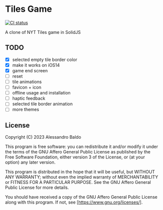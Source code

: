 # Tiles Game

[![CI status](https://github.com/baldoalessandro/tiles_game/workflows/CI/badge.svg)](https://github.com/baldoalessandro/tiles_games/actions)

A clone of NYT Tiles game in SolidJS

## TODO

- [x] selected empty tile border color
- [x] make it works on iOS14
- [x] game end screen
- [ ] reset
- [ ] tile animations
- [ ] favicon + icon
- [ ] offline usage and installation
- [ ] haptic feedback
- [ ] selected tile border animation
- [ ] more themes

## License

Copyright (C) 2023 Alessandro Baldo

This program is free software: you can redistribute it and/or modify
it under the terms of the GNU Affero General Public License as published
by the Free Software Foundation, either version 3 of the License, or
(at your option) any later version.

This program is distributed in the hope that it will be useful,
but WITHOUT ANY WARRANTY; without even the implied warranty of
MERCHANTABILITY or FITNESS FOR A PARTICULAR PURPOSE. See the
GNU Affero General Public License for more details.

You should have received a copy of the GNU Affero General Public License
along with this program. If not, see [https://www.gnu.org/licenses/].
